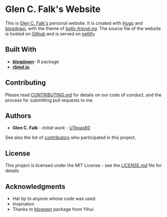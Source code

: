 # Glen C. Falk's Website

This is [Glen C. Falk's](https://glenfalk.rbind.io/) personal website. It is created with [Hugo](https://gohugo.io) and [blogdown](https://bookdown.org/yihui/blogdown/), with the theme of *[hello-friend-ng](https://themes.gohugo.io/hugo-theme-hello-friend-ng/).*  The source file of the website is hosted on [Github](https://github.com/likanzhan) and is served on [netlify](https://app.netlify.com).

## Built With

* [**blogdown**](https://github.com/rstudio/blogdown)- R package
* [**rbind.io**](https://github.com/rbind).

## Contributing

Please read [CONTRIBUTING.md](https://gist.github.com/UTexas80/e99096679a858b0a5622f2a7d3d68b3d) for details on our code of conduct, and the process for submitting pull requests to me.
 
## Authors

* **Glen C. Falk** - *Initial work* - [UTexas80](https://github.com/UTexas80)

See also the list of [contributors](https://github.com/rbind/GlenFalk/contributors) who participated in this project.

## License

This project is licensed under the MIT License - see the [LICENSE.md](GlenFalk/LICENSE) file for details

## Acknowledgments

* Hat tip to anyone whose code was used
* Inspiration
* Thanks to [blogown](https://github.com/rstudio/blogdown) package from Yihui.
